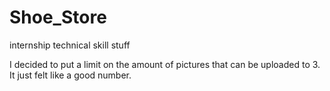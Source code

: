 # Shoe_Store

internship technical skill stuff

I decided to put a limit on the amount of pictures that can be uploaded to 3. It just felt like a good number.
